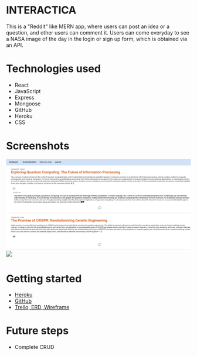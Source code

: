 # INTERACTICA

This is a "Reddit" like MERN app, where users can post an idea or a question, and other users can comment it. Users can come everyday to see a NASA image of the day in the login or sign up form, which is obtained via an API.

# Technologies used

- React
- JavaScript
- Express
- Mongoose
- GitHub
- Heroku
- CSS

# Screenshots

<img src="public/screenshot.png">
<img src="public/screenshot1.png">

# Getting started

- [Heroku](https://interactica-c5b46cef8de9.herokuapp.com/)
- [GitHub](https://github.com/lucy-rz/project-4)
- [Trello, ERD, Wireframe](https://trello.com/b/455SxS4C/the-dancing-penguins)

# Future steps

- Complete CRUD
